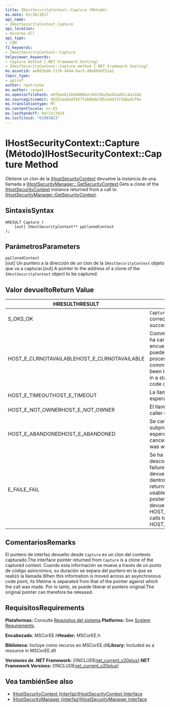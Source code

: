 ```yaml
---
title: IHostSecurityContext::Capture (Método)
ms.date: 03/30/2017
api_name:
- IHostSecurityContext.Capture
api_location:
- mscoree.dll
api_type:
- COM
f1_keywords:
- IHostSecurityContext::Capture
helpviewer_keywords:
- Capture method [.NET Framework hosting]
- IHostSecurityContext::Capture method [.NET Framework hosting]
ms.assetid: ae0836d0-1170-4494-bac5-d0e809df51a2
topic_type:
- apiref
author: rpetrusha
ms.author: ronpet
ms.openlocfilehash: e0f6ae812b64080a2c4d236a2be02ad81c4a11b6
ms.sourcegitcommit: 9b552addadfb57fab0b9e7852ed4f1f1b8a42f8e
ms.translationtype: MT
ms.contentlocale: es-ES
ms.lasthandoff: 04/23/2019
ms.locfileid: "61993023"
---
```

# <a name="ihostsecuritycontextcapture-method"></a><span data-ttu-id="0f5c6-102">IHostSecurityContext::Capture (Método)</span><span class="sxs-lookup"><span data-stu-id="0f5c6-102">IHostSecurityContext::Capture Method</span></span>
<span data-ttu-id="0f5c6-103">Obtiene un clon de la [IHostSecurityContext](../../../../docs/framework/unmanaged-api/hosting/ihostsecuritycontext-interface.md) devuelve la instancia de una llamada a [IHostSecurityManager:: GetSecurityContext](../../../../docs/framework/unmanaged-api/hosting/ihostsecuritymanager-getsecuritycontext-method.md).</span><span class="sxs-lookup"><span data-stu-id="0f5c6-103">Gets a clone of the [IHostSecurityContext](../../../../docs/framework/unmanaged-api/hosting/ihostsecuritycontext-interface.md) instance returned from a call to [IHostSecurityManager::GetSecurityContext](../../../../docs/framework/unmanaged-api/hosting/ihostsecuritymanager-getsecuritycontext-method.md).</span></span>  
  
## <a name="syntax"></a><span data-ttu-id="0f5c6-104">Sintaxis</span><span class="sxs-lookup"><span data-stu-id="0f5c6-104">Syntax</span></span>  
  
```  
HRESULT Capture (  
    [out] IHostSecurityContext** ppClonedContext  
);  
```  
  
## <a name="parameters"></a><span data-ttu-id="0f5c6-105">Parámetros</span><span class="sxs-lookup"><span data-stu-id="0f5c6-105">Parameters</span></span>  
 `ppClonedContext`  
 <span data-ttu-id="0f5c6-106">[out] Un puntero a la dirección de un clon de la `IHostSecurityContext` objeto que va a capturar.</span><span class="sxs-lookup"><span data-stu-id="0f5c6-106">[out] A pointer to the address of a clone of the `IHostSecurityContext` object to be captured.</span></span>  
  
## <a name="return-value"></a><span data-ttu-id="0f5c6-107">Valor devuelto</span><span class="sxs-lookup"><span data-stu-id="0f5c6-107">Return Value</span></span>  
  
|<span data-ttu-id="0f5c6-108">HRESULT</span><span class="sxs-lookup"><span data-stu-id="0f5c6-108">HRESULT</span></span>|<span data-ttu-id="0f5c6-109">Descripción</span><span class="sxs-lookup"><span data-stu-id="0f5c6-109">Description</span></span>|  
|-------------|-----------------|  
|<span data-ttu-id="0f5c6-110">S_OK</span><span class="sxs-lookup"><span data-stu-id="0f5c6-110">S_OK</span></span>|<span data-ttu-id="0f5c6-111">`Capture` se devolvió correctamente.</span><span class="sxs-lookup"><span data-stu-id="0f5c6-111">`Capture` returned successfully.</span></span>|  
|<span data-ttu-id="0f5c6-112">HOST_E_CLRNOTAVAILABLE</span><span class="sxs-lookup"><span data-stu-id="0f5c6-112">HOST_E_CLRNOTAVAILABLE</span></span>|<span data-ttu-id="0f5c6-113">Common language runtime (CLR) no se ha cargado en un proceso o el CLR se encuentra en un estado en el que no se puede ejecutar código administrado o procesar la llamada correctamente.</span><span class="sxs-lookup"><span data-stu-id="0f5c6-113">The common language runtime (CLR) has not been loaded into a process, or the CLR is in a state in which it cannot run managed code or process the call successfully.</span></span>|  
|<span data-ttu-id="0f5c6-114">HOST_E_TIMEOUT</span><span class="sxs-lookup"><span data-stu-id="0f5c6-114">HOST_E_TIMEOUT</span></span>|<span data-ttu-id="0f5c6-115">La llamada ha agotado el tiempo de espera.</span><span class="sxs-lookup"><span data-stu-id="0f5c6-115">The call timed out.</span></span>|  
|<span data-ttu-id="0f5c6-116">HOST_E_NOT_OWNER</span><span class="sxs-lookup"><span data-stu-id="0f5c6-116">HOST_E_NOT_OWNER</span></span>|<span data-ttu-id="0f5c6-117">El llamador no posee el bloqueo.</span><span class="sxs-lookup"><span data-stu-id="0f5c6-117">The caller does not own the lock.</span></span>|  
|<span data-ttu-id="0f5c6-118">HOST_E_ABANDONED</span><span class="sxs-lookup"><span data-stu-id="0f5c6-118">HOST_E_ABANDONED</span></span>|<span data-ttu-id="0f5c6-119">Se canceló un evento mientras un subproceso bloqueado o fibra estaba esperando en ella.</span><span class="sxs-lookup"><span data-stu-id="0f5c6-119">An event was canceled while a blocked thread or fiber was waiting on it.</span></span>|  
|<span data-ttu-id="0f5c6-120">E_FAIL</span><span class="sxs-lookup"><span data-stu-id="0f5c6-120">E_FAIL</span></span>|<span data-ttu-id="0f5c6-121">Se ha producido un error irrecuperable desconocido.</span><span class="sxs-lookup"><span data-stu-id="0f5c6-121">An unknown catastrophic failure occurred.</span></span> <span data-ttu-id="0f5c6-122">Cuando un método devuelve E_FAIL, CLR ya no es utilizable dentro del proceso.</span><span class="sxs-lookup"><span data-stu-id="0f5c6-122">When a method returns E_FAIL, the CLR is no longer usable within the process.</span></span> <span data-ttu-id="0f5c6-123">Las llamadas posteriores a métodos de hospedaje devuelven HOST_E_CLRNOTAVAILABLE.</span><span class="sxs-lookup"><span data-stu-id="0f5c6-123">Subsequent calls to hosting methods return HOST_E_CLRNOTAVAILABLE.</span></span>|  
  
## <a name="remarks"></a><span data-ttu-id="0f5c6-124">Comentarios</span><span class="sxs-lookup"><span data-stu-id="0f5c6-124">Remarks</span></span>  
 <span data-ttu-id="0f5c6-125">El puntero de interfaz devuelto desde `Capture` es un clon del contexto capturado.</span><span class="sxs-lookup"><span data-stu-id="0f5c6-125">The interface pointer returned from `Capture` is a clone of the captured context.</span></span> <span data-ttu-id="0f5c6-126">Cuando esta información se mueve a través de un punto de código asincrónico, su duración se separa del puntero en la que se realizó la llamada.</span><span class="sxs-lookup"><span data-stu-id="0f5c6-126">When this information is moved across an asynchronous code point, its lifetime is separated from that of the pointer against which the call was made.</span></span> <span data-ttu-id="0f5c6-127">Por lo tanto, se puede liberar el puntero original.</span><span class="sxs-lookup"><span data-stu-id="0f5c6-127">The original pointer can therefore be released.</span></span>  
  
## <a name="requirements"></a><span data-ttu-id="0f5c6-128">Requisitos</span><span class="sxs-lookup"><span data-stu-id="0f5c6-128">Requirements</span></span>  
 <span data-ttu-id="0f5c6-129">**Plataformas:** Consulte [Requisitos del sistema](../../../../docs/framework/get-started/system-requirements.md).</span><span class="sxs-lookup"><span data-stu-id="0f5c6-129">**Platforms:** See [System Requirements](../../../../docs/framework/get-started/system-requirements.md).</span></span>  
  
 <span data-ttu-id="0f5c6-130">**Encabezado**: MSCorEE.h</span><span class="sxs-lookup"><span data-stu-id="0f5c6-130">**Header:** MSCorEE.h</span></span>  
  
 <span data-ttu-id="0f5c6-131">**Biblioteca:** Incluye como recurso en MSCorEE.dll</span><span class="sxs-lookup"><span data-stu-id="0f5c6-131">**Library:** Included as a resource in MSCorEE.dll</span></span>  
  
 <span data-ttu-id="0f5c6-132">**Versiones de .NET Framework:** [!INCLUDE[net_current_v20plus](../../../../includes/net-current-v20plus-md.md)]</span><span class="sxs-lookup"><span data-stu-id="0f5c6-132">**.NET Framework Versions:** [!INCLUDE[net_current_v20plus](../../../../includes/net-current-v20plus-md.md)]</span></span>  
  
## <a name="see-also"></a><span data-ttu-id="0f5c6-133">Vea también</span><span class="sxs-lookup"><span data-stu-id="0f5c6-133">See also</span></span>

- [<span data-ttu-id="0f5c6-134">IHostSecurityContext (interfaz)</span><span class="sxs-lookup"><span data-stu-id="0f5c6-134">IHostSecurityContext Interface</span></span>](../../../../docs/framework/unmanaged-api/hosting/ihostsecuritycontext-interface.md)
- [<span data-ttu-id="0f5c6-135">IHostSecurityManager (interfaz)</span><span class="sxs-lookup"><span data-stu-id="0f5c6-135">IHostSecurityManager Interface</span></span>](../../../../docs/framework/unmanaged-api/hosting/ihostsecuritymanager-interface.md)
